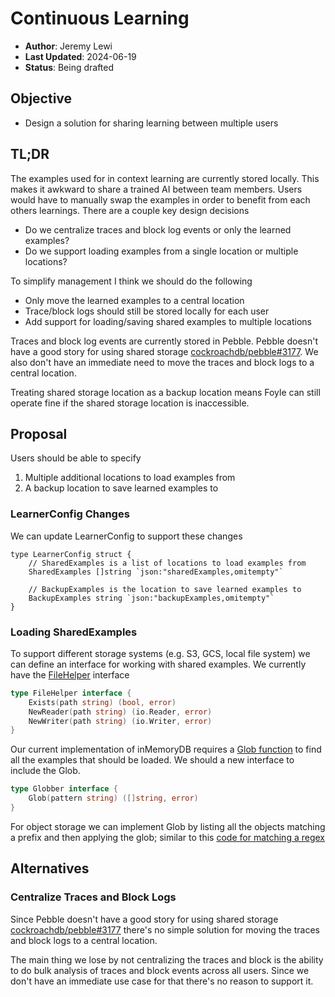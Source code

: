 # Continuous Learning

* **Author**: Jeremy Lewi
* **Last Updated**: 2024-06-19
* **Status**: Being drafted

## Objective

* Design a solution for sharing learning between multiple users

## TL;DR

The examples used for in context learning are currently stored locally. This makes it awkward to share a trained
AI between team members. Users would have to manually swap the examples in order to benefit from each others learnings.
There are a couple key design decisions

* Do we centralize traces and block log events or only the learned examples?
* Do we support loading examples from a single location or multiple locations?

To simplify management I think we should do the following

* Only move the learned examples to a central location
* Trace/block logs should still be stored locally for each user
* Add support for loading/saving shared examples to multiple locations

Traces and block log events are currently stored in Pebble. Pebble doesn't have a good story for using shared
storage [cockroachdb/pebble#3177](https://github.com/cockroachdb/pebble/issues/3177#issuecomment-2137614459). 
We also don't have an immediate need to move the traces and block logs to a central location.

Treating shared storage location as a backup location means Foyle can still operate fine if the shared storage location
is inaccessible.

## Proposal

Users should be able to specify 

1. Multiple additional locations to load examples from
1. A backup location to save learned examples to

### LearnerConfig Changes

We can update LearnerConfig to support these changes

```
type LearnerConfig struct {
    // SharedExamples is a list of locations to load examples from
    SharedExamples []string `json:"sharedExamples,omitempty"`

    // BackupExamples is the location to save learned examples to
    BackupExamples string `json:"backupExamples,omitempty"`
}
```

### Loading SharedExamples

To support different storage systems (e.g. S3, GCS, local file system) we can define an interface for working
with shared examples. We currently have the [FileHelper](https://github.com/jlewi/hydros/blob/751cd2b5f0c7671f4e178c75292c55a9d827ecee/pkg/files/interface.go#L11)
interface

```go
type FileHelper interface {
    Exists(path string) (bool, error)
    NewReader(path string) (io.Reader, error)
    NewWriter(path string) (io.Writer, error)
}
```

Our current implementation of inMemoryDB requires a [Glob function](https://github.com/jlewi/foyle/blob/a811734050c23802e45b8d7a0031670c464c3971/app/pkg/learn/in_memory.go#L196)
to find all the examples that should be loaded. We should a new interface to include the Glob.

```go
type Globber interface {
    Glob(pattern string) ([]string, error)
}
```

For object storage we can implement Glob by listing all the objects matching a prefix and then applying the glob;
similar to this [code for matching a regex](https://github.com/jlewi/monogo/blob/c6693c86e89898f3a65c6f18b6b91b6e031c6dbd/gcp/gcs/util.go#L172)

## Alternatives

### Centralize Traces and Block Logs

Since Pebble doesn't have a good story for using shared
storage [cockroachdb/pebble#3177](https://github.com/cockroachdb/pebble/issues/3177#issuecomment-2137614459) there's
no simple solution for moving the traces and block logs to a central location. 

The main thing we lose by not centralizing the traces and block is the ability to do bulk analysis of traces and
block events across all users. Since we don't have an immediate use case for that there's no reason to support it.







